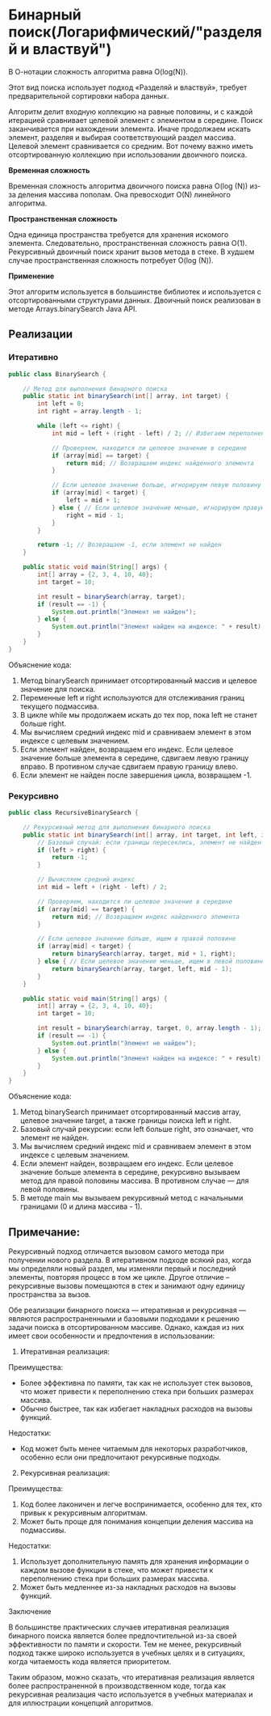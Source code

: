 # Бинарный поиск(Логарифмический/"разделяй и властвуй")

В О-нотации сложность алгоритма равна O(log(N)).

Этот вид поиска использует подход «Разделяй и властвуй», требует предварительной
сортировки набора данных.

Алгоритм делит входную коллекцию на равные половины, и с каждой итерацией
сравнивает целевой элемент с элементом в середине. Поиск заканчивается при
нахождении элемента. Иначе продолжаем искать элемент, разделяя и выбирая
соответствующий раздел массива. Целевой элемент сравнивается со средним.
Вот почему важно иметь отсортированную коллекцию при использовании двоичного
поиска.

**Временная сложность**

Временная сложность алгоритма двоичного поиска равна O(log (N)) из-за деления
массива пополам. Она превосходит O(N) линейного алгоритма.

**Пространственная сложность**

Одна единица пространства требуется для хранения искомого элемента.
Следовательно, пространственная сложность равна O(1).
Рекурсивный двоичный поиск хранит вызов метода в стеке. В худшем случае
пространственная сложность потребует O(log (N)).

**Применение**

Этот алгоритм используется в большинстве библиотек и используется с
отсортированными структурами данных.
Двоичный поиск реализован в методе Arrays.binarySearch Java API.

## Реализации

### Итеративно

```java
public class BinarySearch {

    // Метод для выполнения бинарного поиска
    public static int binarySearch(int[] array, int target) {
        int left = 0;
        int right = array.length - 1;

        while (left <= right) {
            int mid = left + (right - left) / 2; // Избегаем переполнения

            // Проверяем, находится ли целевое значение в середине
            if (array[mid] == target) {
                return mid; // Возвращаем индекс найденного элемента
            }

            // Если целевое значение больше, игнорируем левую половину
            if (array[mid] < target) {
                left = mid + 1;
            } else { // Если целевое значение меньше, игнорируем правую половину
                right = mid - 1;
            }
        }

        return -1; // Возвращаем -1, если элемент не найден
    }

    public static void main(String[] args) {
        int[] array = {2, 3, 4, 10, 40};
        int target = 10;

        int result = binarySearch(array, target);
        if (result == -1) {
            System.out.println("Элемент не найден");
        } else {
            System.out.println("Элемент найден на индексе: " + result);
        }
    }
}
```

Объяснение кода:

1. Метод binarySearch принимает отсортированный массив и целевое значение для
   поиска.
2. Переменные left и right используются для отслеживания границ текущего
   подмассива.
3. В цикле while мы продолжаем искать до тех пор, пока left не станет больше
   right.
4. Мы вычисляем средний индекс mid и сравниваем элемент в этом индексе с целевым
   значением.
5. Если элемент найден, возвращаем его индекс. Если целевое значение больше
   элемента в середине, сдвигаем левую границу вправо. В противном случае
   сдвигаем правую границу влево.
6. Если элемент не найден после завершения цикла, возвращаем -1.

### Рекурсивно

```java
public class RecursiveBinarySearch {

    // Рекурсивный метод для выполнения бинарного поиска
    public static int binarySearch(int[] array, int target, int left, int right) {
        // Базовый случай: если границы пересеклись, элемент не найден
        if (left > right) {
            return -1;
        }

        // Вычисляем средний индекс
        int mid = left + (right - left) / 2;

        // Проверяем, находится ли целевое значение в середине
        if (array[mid] == target) {
            return mid; // Возвращаем индекс найденного элемента
        }

        // Если целевое значение больше, ищем в правой половине
        if (array[mid] < target) {
            return binarySearch(array, target, mid + 1, right);
        } else { // Если целевое значение меньше, ищем в левой половине
            return binarySearch(array, target, left, mid - 1);
        }
    }

    public static void main(String[] args) {
        int[] array = {2, 3, 4, 10, 40};
        int target = 10;

        int result = binarySearch(array, target, 0, array.length - 1);
        if (result == -1) {
            System.out.println("Элемент не найден");
        } else {
            System.out.println("Элемент найден на индексе: " + result);
        }
    }
}
```

Объяснение кода:

1. Метод binarySearch принимает отсортированный массив array, целевое значение
   target, а также границы поиска left и right.
2. Базовый случай рекурсии: если left больше right, это означает, что элемент не
   найден.
3. Мы вычисляем средний индекс mid и сравниваем элемент в этом индексе с целевым
   значением.
4. Если элемент найден, возвращаем его индекс. Если целевое значение больше
   элемента в середине, рекурсивно вызываем метод для правой половины массива. В
   противном случае — для левой половины.
5. В методе main мы вызываем рекурсивный метод с начальными границами (0 и длина
   массива - 1).

## Примечание:

Рекурсивный подход отличается вызовом самого метода при получении нового
раздела. В итеративном подходе всякий раз, когда мы определяли новый раздел, мы
изменяли первый и последний элементы, повторяя процесс в том же цикле.
Другое отличие – рекурсивные вызовы помещаются в стек и занимают одну единицу
пространства за вызов.

Обе реализации бинарного поиска — итеративная и рекурсивная — являются
распространенными и базовыми подходами к решению задачи поиска в отсортированном
массиве. Однако, каждая из них имеет свои особенности и предпочтения в
использовании:

1. Итеративная реализация:

Преимущества:

- Более эффективна по памяти, так как не использует стек вызовов, что может
  привести к переполнению стека при больших размерах массива.
- Обычно быстрее, так как избегает накладных расходов на вызовы функций.

Недостатки:

- Код может быть менее читаемым для некоторых разработчиков, особенно если они
  предпочитают рекурсивные подходы.

2. Рекурсивная реализация:

Преимущества:

1. Код более лаконичен и легче воспринимается, особенно для тех, кто привык к
   рекурсивным алгоритмам.
2. Может быть проще для понимания концепции деления массива на подмассивы.

Недостатки:

1. Использует дополнительную память для хранения информации о каждом вызове
   функции в стеке, что может привести к переполнению стека при больших размерах
   массива.
2. Может быть медленнее из-за накладных расходов на вызовы функций.

Заключение

В большинстве практических случаев итеративная реализация бинарного поиска
является более предпочтительной из-за своей эффективности по памяти и скорости.
Тем не менее, рекурсивный подход также широко используется в учебных целях и в
ситуациях, когда читаемость кода является приоритетом.

Таким образом, можно сказать, что итеративная реализация является более
распространенной в производственном коде, тогда как рекурсивная реализация часто
используется в учебных материалах и для иллюстрации концепций алгоритмов.